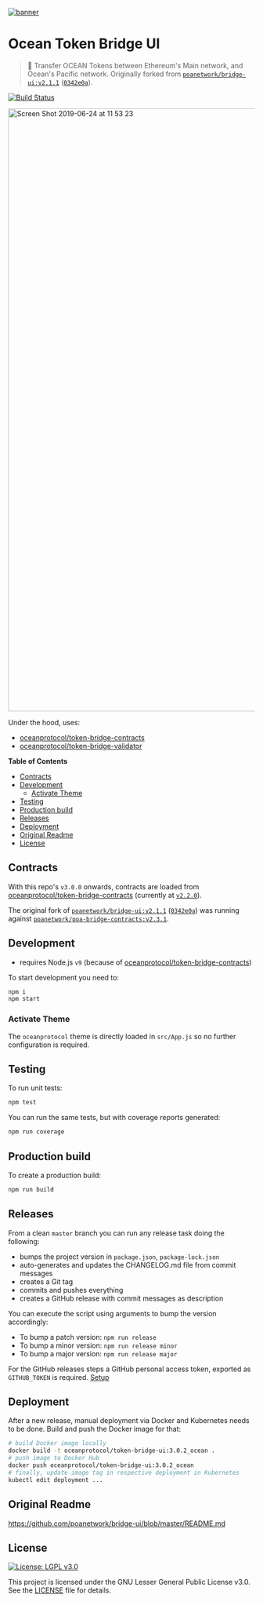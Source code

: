 [![banner](https://raw.githubusercontent.com/oceanprotocol/art/master/github/repo-banner%402x.png)](https://oceanprotocol.com)

# Ocean Token Bridge UI

> 🌉 Transfer OCEAN Tokens between Ethereum's Main network, and Ocean's Pacific network. Originally forked from [`poanetwork/bridge-ui:v2.1.1`](https://github.com/poanetwork/bridge-ui/releases/tag/2.1.1) ([`0342e0a`](https://github.com/oceanprotocol/token-bridge-ui/commit/0342e0ae89afd51860064f8c882c55c62777582c)).

[![Build Status](https://travis-ci.com/oceanprotocol/token-bridge-ui.svg?token=3psqw6c8KMDqfdGQ2x6d&branch=master)](https://travis-ci.com/oceanprotocol/token-bridge-ui)

<img width="1229" alt="Screen Shot 2019-06-24 at 11 53 23" src="https://user-images.githubusercontent.com/90316/60011872-02956600-967b-11e9-944c-597038010918.png">

Under the hood, uses:

- [oceanprotocol/token-bridge-contracts](https://github.com/oceanprotocol/token-bridge-contracts)
- [oceanprotocol/token-bridge-validator](https://github.com/oceanprotocol/token-bridge-validator)

**Table of Contents**
- [Contracts](#Contracts)
- [Development](#Development)
  - [Activate Theme](#Activate-Theme)
- [Testing](#Testing)
- [Production build](#Production-build)
- [Releases](#Releases)
- [Deployment](#Deployment)
- [Original Readme](#Original-Readme)
- [License](#License)

## Contracts

With this repo's `v3.0.0` onwards, contracts are loaded from [oceanprotocol/token-bridge-contracts](https://github.com/oceanprotocol/token-bridge-contracts) (currently at [`v2.2.0`](https://github.com/oceanprotocol/token-bridge-contracts/releases/tag/2.2.0)).

The original fork of [`poanetwork/bridge-ui:v2.1.1`](https://github.com/poanetwork/bridge-ui/releases/tag/2.1.1) ([`0342e0a`](https://github.com/oceanprotocol/token-bridge-ui/commit/0342e0ae89afd51860064f8c882c55c62777582c)) was running against [`poanetwork/poa-bridge-contracts:v2.3.1`](https://github.com/poanetwork/poa-bridge-contracts/releases/tag/2.3.1).

## Development

- requires Node.js `v9` (because of [oceanprotocol/token-bridge-contracts](https://github.com/oceanprotocol/token-bridge-contracts))

To start development you need to:

```bash
npm i
npm start
```

### Activate Theme

The `oceanprotocol` theme is directly loaded in `src/App.js` so no further configuration is required.

## Testing

To run unit tests:

```bash
npm test
```

You can run the same tests, but with coverage reports generated:

```bash
npm run coverage
```

## Production build

To create a production build:

```bash
npm run build
```

## Releases

From a clean `master` branch you can run any release task doing the following:

- bumps the project version in `package.json`, `package-lock.json`
- auto-generates and updates the CHANGELOG.md file from commit messages
- creates a Git tag
- commits and pushes everything
- creates a GitHub release with commit messages as description

You can execute the script using arguments to bump the version accordingly:

- To bump a patch version: `npm run release`
- To bump a minor version: `npm run release minor`
- To bump a major version: `npm run release major`

For the GitHub releases steps a GitHub personal access token, exported as `GITHUB_TOKEN` is required. [Setup](https://github.com/release-it/release-it#github-releases)

## Deployment

After a new release, manual deployment via Docker and Kubernetes needs to be done. Build and push the Docker image for that:

```bash
# build Docker image locally
docker build -t oceanprotocol/token-bridge-ui:3.0.2_ocean .
# push image to Docker Hub
docker push oceanprotocol/token-bridge-ui:3.0.2_ocean
# finally, update image tag in respective deployment in Kubernetes
kubectl edit deployment ...
```

## Original Readme

https://github.com/poanetwork/bridge-ui/blob/master/README.md

## License

[![License: LGPL v3.0](https://img.shields.io/badge/License-LGPL%20v3-blue.svg)](https://www.gnu.org/licenses/lgpl-3.0)

This project is licensed under the GNU Lesser General Public License v3.0. See the [LICENSE](LICENSE) file for details.
